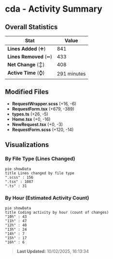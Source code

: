 # cda - Activity Summary 

## Overall Statistics

| Stat                   | Value                                                             |
| ---------------------- | ----------------------------------------------------------------- |
| **Lines Added** (➕)   | 841                                          |
| **Lines Removed** (➖) | 433                                        |
| **Net Change** (↕)    | 408                |
| **Active Time** (⌚)   | 291 minutes |


## Modified Files
- **RequestWrapper.scss** (+16, -6)
- **RequestForm.tsx** (+679, -389)
- **types.ts** (+26, -5)
- **Home.tsx** (+0, -16)
- **NewRequest.tsx** (+0, -3)
- **RequestForm.scss** (+120, -14)

## Visualizations

### By File Type (Lines Changed)

```mermaid
pie showData
title Lines changed by file type
".scss" : 156
".tsx" : 1087
".ts" : 31
```

### By Hour (Estimated Activity Count)

```mermaid
pie showData
title Coding activity by hour (count of changes)
"10h" : 43
"11h" : 47
"12h" : 40
"13h" : 24
"14h" : 7
"15h" : 17
"16h" : 6
```


> **Last Updated:** 10/02/2025, 16:13:34